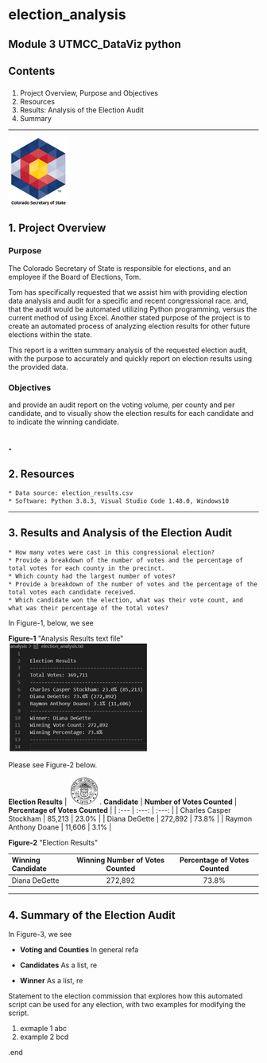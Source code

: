 # election_analysis
Module 3 UTMCC_DataViz python
---
## Contents

### 
  1. Project Overview, Purpose and Objectives
  2. Resources
  3. Results: Analysis of the Election Audit
  4. Summary 

---
![SOS_CO_1.png](https://github.com/larrydodson/election_analysis/blob/master/resources/SOS_CO_1.png)
## 1. Project Overview

### **Purpose**    

The Colorado Secretary of State is responsible for elections, and an employee if the Board of Elections, Tom.

Tom has specifically requested that we assist him with providing election data analysis and audit for a specific and recent congressional race. and, that the audit would be automated utilizing Python programming, versus the current method of using Excel.
Another stated purpose of the project is to create an automated process of analyzing election results for other future elections within the state.  

 This report is a written summary analysis of the requested election audit, with the purpose to accurately and quickly report on election results using the provided data.  

### **Objectives**

and provide an audit report on the voting volume, per county and per candidate, and to visually show the election results for each candidate and to indicate the winning candidate. 

.
---
## 2. Resources 

    * Data source: election_results.csv
    * Software: Python 3.8.3, Visual Studio Code 1.48.0, Windows10

---
## 3. Results and Analysis of the Election Audit

    * How many votes were cast in this congressional election?
    * Provide a breakdown of the number of votes and the percentage of total votes for each county in the precinct.
    * Which county had the largest number of votes?
    * Provide a breakdown of the number of votes and the percentage of the total votes each candidate received.
    * Which candidate won the election, what was their vote count, and what was their percentage of the total votes?


In Figure-1, below, we see 

**Figure-1** "Analysis Results text file"
![election_analysis_txtfileA.png](https://github.com/larrydodson/election_analysis/blob/master/resources/election_analysis_txtfileA.png)





Please see Figure-2 below. 

**Election Results**
| ![COseal_1.png](https://github.com/larrydodson/election_analysis/blob/master/resources/COseal_1.png) .  **Candidate** | **Number of Votes Counted** | **Percentage of Votes Counted** |
| :---         |     :---:      |          :---: |
| Charles Casper Stockham | 85,213 | 23.0% |
| Diana DeGette | 272,892 | 73.8% |
| Raymon Anthony Doane | 11,606 | 3.1% |

**Figure-2** "Election Results"

|  **Winning Candidate** | **Winning Number of Votes Counted** | **Percentage of Votes Counted** |
| :---         |     :---:      |          :---: |
| Diana DeGette | 272,892 | 73.8% |


---
## 4. Summary of the Election Audit 

In Figure-3, we see 

  
- **Voting and Counties** 
  In general refa


- **Candidates**
  As a list, re

- **Winner**
  As a list, re


Statement to the election commission that explores how this automated script can be used for any election, with two examples for modifying the script.
1. exmaple 1 abc
2. example 2 bcd 


.end
